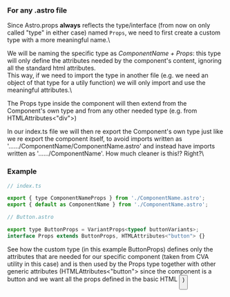 ### For any .astro file

Since Astro.props **always** reflects the type/interface (from now on only called "type" in either case) named `Props`, we need to first create a custom type with a more meaningful name.\

We will be naming the specific type as _ComponentName + Props_: this type will only define the attributes needed by the component's content, ignoring all the standard html attributes.\
This way, if we need to import the type in another file (e.g. we need an object of that type for a utily function) we will only import and use the meaningful attributes.\

The Props type inside the component will then extend from the Component's own type and from any other needed type (e.g. from HTMLAttributes<"div">)

In our index.ts file we will then re export the Component's own type just like we re export the component itself, to avoid imports written as '...<path>.../ComponentName/ComponentName.astro' and instead have imports written as '...<path>.../ComponentName'. How much cleaner is this!? Right?\

### Example

```js
// index.ts

export { type ComponentNameProps } from './ComponentName.astro';
export { default as ComponentName } from './ComponentName.astro';
```

```js
// Button.astro

export type ButtonProps = VariantProps<typeof buttonVariants>;
interface Props extends ButtonProps, HTMLAttributes<"button"> {}
```

See how the custom type (in this example ButtonProps) defines only the attributes that are needed for our specific component (taken from CVA utility in this case) and is then used by the Props type together with other generic attributes (HTMLAttributes<"button"> since the component is a button and we want all the props defined in the basic HTML <button>)
